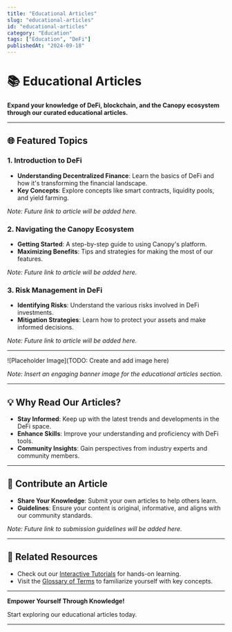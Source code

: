 ```yaml
---
title: "Educational Articles"
slug: "educational-articles"
id: "educational-articles"
category: "Education"
tags: ["Education", "DeFi"]
publishedAt: "2024-09-18"
---
```


# 📚 Educational Articles

**Expand your knowledge of DeFi, blockchain, and the Canopy ecosystem through our curated educational articles.**

---

## 🌐 **Featured Topics**

### **1. Introduction to DeFi**

- **Understanding Decentralized Finance**: Learn the basics of DeFi and how it's transforming the financial landscape.
- **Key Concepts**: Explore concepts like smart contracts, liquidity pools, and yield farming.

*Note: Future link to article will be added here.*

### **2. Navigating the Canopy Ecosystem**

- **Getting Started**: A step-by-step guide to using Canopy's platform.
- **Maximizing Benefits**: Tips and strategies for making the most of our features.

*Note: Future link to article will be added here.*

### **3. Risk Management in DeFi**

- **Identifying Risks**: Understand the various risks involved in DeFi investments.
- **Mitigation Strategies**: Learn how to protect your assets and make informed decisions.

*Note: Future link to article will be added here.*

---

![Placeholder Image](TODO: Create and add image here)

*Note: Insert an engaging banner image for the educational articles section.*

---

## 💡 **Why Read Our Articles?**

- **Stay Informed**: Keep up with the latest trends and developments in the DeFi space.
- **Enhance Skills**: Improve your understanding and proficiency with DeFi tools.
- **Community Insights**: Gain perspectives from industry experts and community members.

---

## 📝 **Contribute an Article**

- **Share Your Knowledge**: Submit your own articles to help others learn.
- **Guidelines**: Ensure your content is original, informative, and aligns with our community standards.

*Note: Future link to submission guidelines will be added here.*

---

## 📖 **Related Resources**

- Check out our [Interactive Tutorials](interactive-tutorials) for hands-on learning.
- Visit the [Glossary of Terms](../glossary/glossary-of-terms) to familiarize yourself with key concepts.

---

**Empower Yourself Through Knowledge!**

Start exploring our educational articles today.

---
